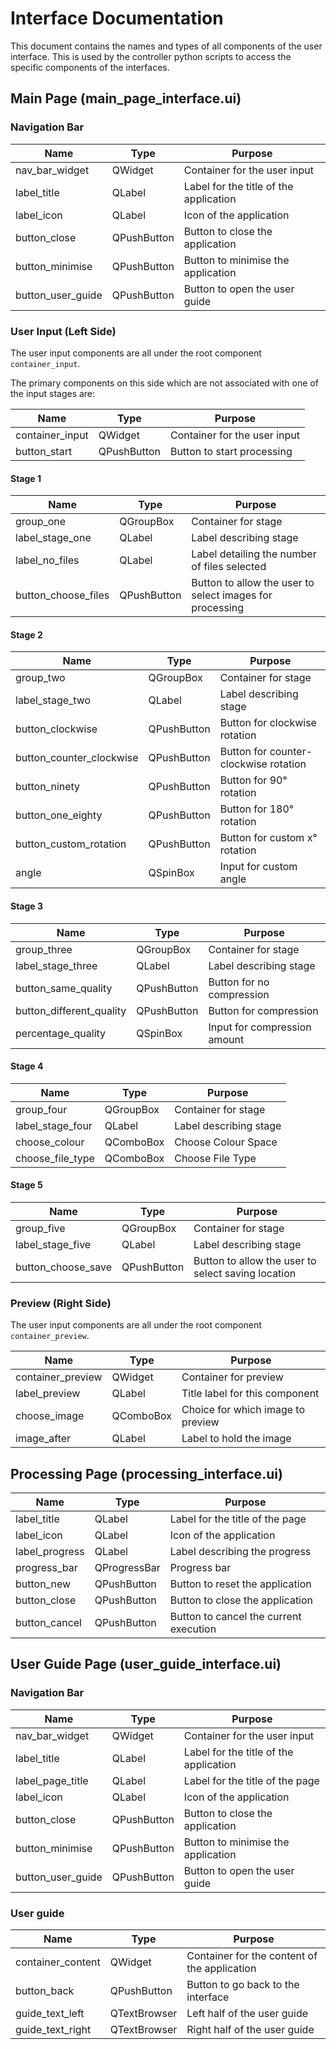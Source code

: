 # Interface Documentation

This document contains the names and types of all components of the user interface. This is used by the controller python scripts to access the specific components of the interfaces. 

## Main Page (main_page_interface.ui)

### Navigation Bar

| Name | Type | Purpose |
| ------ | ------ | -------- |
| nav_bar_widget | QWidget | Container for the user input |
| label_title | QLabel | Label for the title of the application |
| label_icon | QLabel | Icon of the application |
| button_close | QPushButton | Button to close the application |
| button_minimise | QPushButton | Button to minimise the application |
| button_user_guide | QPushButton | Button to open the user guide |

### User Input (Left Side)

The user input components are all under the root component `container_input`.

The primary components on this side which are not associated with one of the input stages are:

| Name | Type | Purpose |
| ------ | ------ | -------- |
| container_input | QWidget | Container for the user input |
| button_start | QPushButton | Button to start processing |

#### Stage 1

| Name | Type | Purpose |
| ------ | ------ | -------- |
| group_one | QGroupBox | Container for stage |
| label_stage_one | QLabel | Label describing stage |
| label_no_files | QLabel | Label detailing the number of files selected |
| button_choose_files | QPushButton | Button to allow the user to select images for processing |

#### Stage 2

| Name | Type | Purpose |
| ------ | ------ | -------- |
| group_two | QGroupBox | Container for stage |
| label_stage_two | QLabel | Label describing stage |
| button_clockwise | QPushButton | Button for clockwise rotation |
| button_counter_clockwise | QPushButton | Button for counter-clockwise rotation |
| button_ninety | QPushButton | Button for 90° rotation |
| button_one_eighty | QPushButton | Button for 180° rotation |
| button_custom_rotation | QPushButton | Button for custom x° rotation |
| angle | QSpinBox | Input for custom angle |


#### Stage 3

| Name | Type | Purpose |
| ------ | ------ | -------- |
| group_three | QGroupBox | Container for stage |
| label_stage_three | QLabel | Label describing stage |
| button_same_quality | QPushButton | Button for no compression |
| button_different_quality | QPushButton | Button for compression |
| percentage_quality | QSpinBox | Input for compression amount |

#### Stage 4

| Name | Type | Purpose |
| ------ | ------ | -------- |
| group_four | QGroupBox | Container for stage |
| label_stage_four | QLabel | Label describing stage |
| choose_colour | QComboBox | Choose Colour Space |
| choose_file_type | QComboBox | Choose File Type |

#### Stage 5

| Name | Type | Purpose |
| ------ | ------ | -------- |
| group_five | QGroupBox | Container for stage |
| label_stage_five | QLabel | Label describing stage |
| button_choose_save | QPushButton | Button to allow the user to select saving location |

### Preview (Right Side)

The user input components are all under the root component `container_preview`.

| Name | Type | Purpose |
| ------ | ------ | -------- |
| container_preview | QWidget | Container for preview |
| label_preview | QLabel | Title label for this component |
| choose_image | QComboBox | Choice for which image to preview |
| image_after | QLabel | Label to hold the image |

## Processing Page (processing_interface.ui)

| Name | Type | Purpose |
| ------ | ------ | -------- |
| label_title | QLabel | Label for the title of the page |
| label_icon | QLabel | Icon of the application |
| label_progress | QLabel | Label describing the progress |
| progress_bar | QProgressBar | Progress bar  |
| button_new | QPushButton | Button to reset the application  |
| button_close | QPushButton | Button to close the application |
| button_cancel | QPushButton | Button to cancel the current execution |

## User Guide Page (user_guide_interface.ui)

### Navigation Bar

| Name | Type | Purpose |
| ------ | ------ | -------- |
| nav_bar_widget | QWidget | Container for the user input |
| label_title | QLabel | Label for the title of the application |
| label_page_title | QLabel | Label for the title of the page |
| label_icon | QLabel | Icon of the application |
| button_close | QPushButton | Button to close the application |
| button_minimise | QPushButton | Button to minimise the application |
| button_user_guide | QPushButton | Button to open the user guide |

### User guide

| Name | Type | Purpose |
| ------ | ------ | -------- |
| container_content | QWidget | Container for the content of the application |
| button_back | QPushButton | Button to go back to the interface |
| guide_text_left | QTextBrowser | Left half of the user guide |
| guide_text_right | QTextBrowser | Right half of the user guide |
